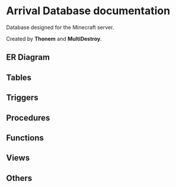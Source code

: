 # Arrival Database documentation
 Database designed for the Minecraft server.

Created by **Thonem** and **MultiDestroy**.

## ER Diagram


## Tables


## Triggers


## Procedures


## Functions


## Views


## Others

